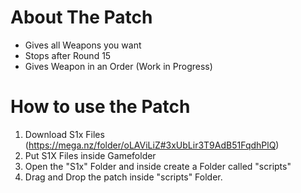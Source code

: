 # About The Patch
- Gives all Weapons you want
- Stops after Round 15
- Gives Weapon in an Order (Work in Progress)

# How to use the Patch
1. Download S1x Files (https://mega.nz/folder/oLAViLiZ#3xUbLir3T9AdB51FqdhPlQ)
2. Put S1X Files inside Gamefolder
3. Open the "S1x" Folder and inside create a Folder called "scripts"
4. Drag and Drop the patch inside "scripts" Folder.



